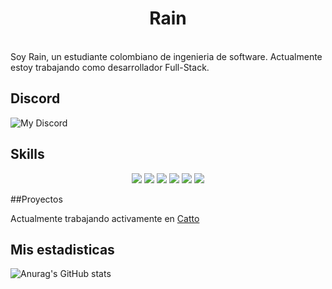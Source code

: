 <h1 align="center">
  <b>Rain</b>
</h1>
<br>
Soy Rain, un estudiante colombiano de ingenieria de software. Actualmente estoy trabajando como desarrollador Full-Stack.

## Discord

![My Discord](https://discord-readme-badge.vercel.app/api?id=249600415040012309)

## Skills
<p>
<div align="center">
  <img src="https://img.shields.io/badge/-HTML-c58545?style=for-the-badge&logo=html5&logoColor=c58545&labelColor=282828">
  <img src="https://img.shields.io/badge/-CSS-d1a01f?style=for-the-badge&logo=css3&logoColor=d1a01f&labelColor=282828">
  <img src="https://img.shields.io/badge/-Python-98b982?style=for-the-badge&logo=python&logoColor=98b982&labelColor=282828">
  <img src="https://img.shields.io/badge/JavaScript-323330?style=for-the-badge&logo=javascript&logoColor=282828">
  <img src="https://img.shields.io/badge/TypeScript-007ACC?style=for-the-badge&logo=typescript&logoColor=282828">
  <img src="https://img.shields.io/badge/MySQL-007ACC?style=for-the-badge&logo=mysql&logoColor=282828">
</div>
</p>

##Proyectos

Actualmente trabajando activamente en [Catto](https://github.com/CattoBot)

## Mis estadisticas

![Anurag's GitHub stats](https://github-readme-stats.vercel.app/api?username=1rainwall&show_icons=true&theme=tokyonight)
